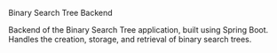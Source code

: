 Binary Search Tree Backend

Backend of the Binary Search Tree application, built using Spring Boot. Handles the creation, storage, and retrieval of binary search trees.